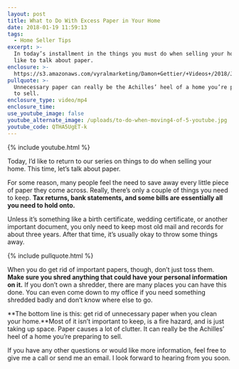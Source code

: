 ```yaml
---
layout: post
title: What to Do With Excess Paper in Your Home
date: 2018-01-19 11:59:13
tags:
  - Home Seller Tips
excerpt: >-
  In today’s installment in the things you must do when selling your home, I’d
  like to talk about paper.
enclosure: >-
  https://s3.amazonaws.com/vyralmarketing/Damon+Gettier/+Videos+/2018/January/Roanoke+Real+Estate+Agent-+What+to+Do+With+Excess+Paper+in+Your+Home.mp4
pullquote: >-
  Unnecessary paper can really be the Achilles’ heel of a home you’re preparing
  to sell.
enclosure_type: video/mp4
enclosure_time:
use_youtube_image: false
youtube_alternate_image: /uploads/to-do-when-moving4-of-5-youtube.jpg
youtube_code: QTHA5UgET-k
---
```



{% include youtube.html %}

Today, I’d like to return to our series on things to do when selling your home. This time, let’s talk about paper.

For some reason, many people feel the need to save away every little piece of paper they come across. Really, there’s only a couple of things you need to keep. **Tax returns, bank statements, and some bills are essentially all you need to hold onto.**

Unless it’s something like a birth certificate, wedding certificate, or another important document, you only need to keep most old mail and records for about three years. After that time, it’s usually okay to throw some things away.

{% include pullquote.html %}

When you do get rid of important papers, though, don’t just toss them. **Make sure you shred anything that could have your personal information on it.** If you don’t own a shredder, there are many places you can have this done. You can even come down to my office if you need something shredded badly and don’t know where else to go.

**The bottom line is this: get rid of unnecessary paper when you clean your home.**Most of it isn’t important to keep, is a fire hazard, and is just taking up space. Paper causes a lot of clutter. It can really be the Achilles’ heel of a home you’re preparing to sell.

If you have any other questions or would like more information, feel free to give me a call or send me an email. I look forward to hearing from you soon.